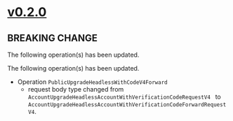 # [v0.2.0]

## BREAKING CHANGE

The following operation(s) has been updated.

The following operation(s) has been updated.

- Operation `PublicUpgradeHeadlessWithCodeV4Forward`
    - request body type changed from `AccountUpgradeHeadlessAccountWithVerificationCodeRequestV4 ` to
      `AccountUpgradeHeadlessAccountWithVerificationCodeForwardRequestV4`.

[v0.2.0]: https://github.com/AccelByte/accelbyte-go-modular-sdk/compare/iam-sdk/v0.1.0..iam-sdk/v0.2.0
